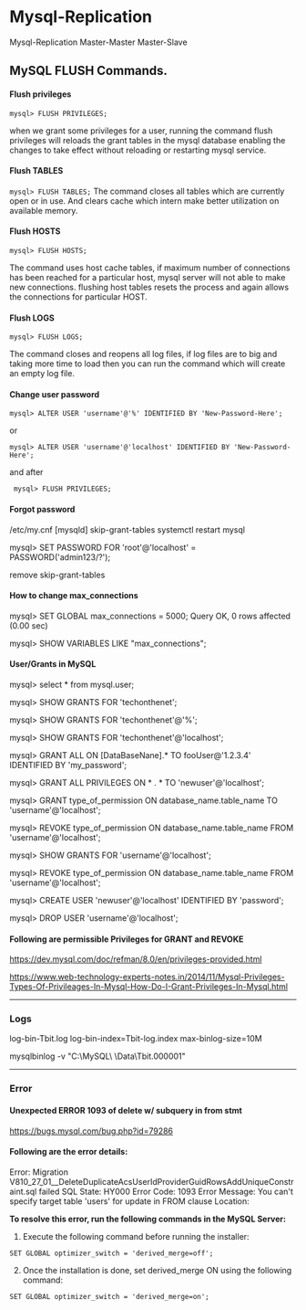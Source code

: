 # Mysql-Replication
Mysql-Replication Master-Master Master-Slave


## MySQL FLUSH Commands.


#### Flush privileges


``` mysql> FLUSH PRIVILEGES; ```

when we grant some privileges for a user, running the command flush privileges will reloads the grant tables in the mysql database enabling the changes to take effect without reloading or restarting mysql service.


#### Flush TABLES

``` mysql> FLUSH TABLES; ```
The command closes all tables which are currently open or in use. And clears cache which intern make better utilization on available memory.


#### Flush HOSTS

``` mysql> FLUSH HOSTS; ```

The command uses host cache tables, if maximum number of connections has been reached for a particular host, mysql server will not able to make new connections. flushing host tables resets the process and again allows the connections for particular HOST.


#### Flush LOGS

``` mysql> FLUSH LOGS; ```

The command closes and reopens all log files, if log files are to big and taking more time to load then you can run the command which will create an empty log file.


#### Change user password

``` mysql> ALTER USER 'username'@'%' IDENTIFIED BY 'New-Password-Here'; ```

or 

``` mysql> ALTER USER 'username'@'localhost' IDENTIFIED BY 'New-Password-Here'; ```

and after 

``` mysql> FLUSH PRIVILEGES;``` 

#### Forgot password

/etc/my.cnf
[mysqld] 
skip-grant-tables 
systemctl restart mysql

mysql> SET PASSWORD FOR 'root'@'localhost' = PASSWORD('admin123/?');

remove skip-grant-tables 

#### How to change max_connections

mysql> SET GLOBAL max_connections = 5000;
Query OK, 0 rows affected (0.00 sec)

mysql> SHOW VARIABLES LIKE "max_connections";


#### User/Grants in MySQL

mysql> select * from mysql.user;

mysql> SHOW GRANTS FOR 'techonthenet';

mysql> SHOW GRANTS FOR 'techonthenet'@'%';

mysql> SHOW GRANTS FOR 'techonthenet'@'localhost';

mysql> GRANT ALL ON [DataBaseNane].* TO fooUser@'1.2.3.4' IDENTIFIED BY 'my_password';

mysql> GRANT ALL PRIVILEGES ON * . * TO 'newuser'@'localhost';

mysql> GRANT type_of_permission ON database_name.table_name TO 'username'@'localhost';

mysql> REVOKE type_of_permission ON database_name.table_name FROM 'username'@'localhost';

mysql> SHOW GRANTS FOR 'username'@'localhost';

mysql> REVOKE type_of_permission ON database_name.table_name FROM 'username'@'localhost';

mysql> CREATE USER 'newuser'@'localhost' IDENTIFIED BY 'password';

mysql> DROP USER 'username'@'localhost';





#### Following are  permissible Privileges for GRANT and REVOKE

https://dev.mysql.com/doc/refman/8.0/en/privileges-provided.html

https://www.web-technology-experts-notes.in/2014/11/Mysql-Privileges-Types-Of-Privileages-In-Mysql-How-Do-I-Grant-Privileges-In-Mysql.html












--------------------------

### Logs

log-bin-Tbit.log
log-bin-index=Tbit-log.index
max-binlog-size=10M

mysqlbinlog -v "C:\MySQL\ \Data\Tbit.000001"



-----------------------


### Error

#### Unexpected ERROR 1093 of delete w/ subquery in from stmt

https://bugs.mysql.com/bug.php?id=79286

#### Following are the error details:

Error: Migration V810_27_01__DeleteDuplicateAcsUserIdProviderGuidRowsAddUniqueConstraint.sql failed
SQL State: HY000
Error Code: 1093
Error Message: You can't specify target table 'users' for update in FROM clause
Location: <Location where the installation is done>
  
  **To resolve this error, run the following commands in the MySQL Server:**

1. Execute the following command before running the installer:

```SET GLOBAL optimizer_switch = 'derived_merge=off';```

2. Once the installation is done, set derived_merge ON using the following command:

```SET GLOBAL optimizer_switch = 'derived_merge=on';```



